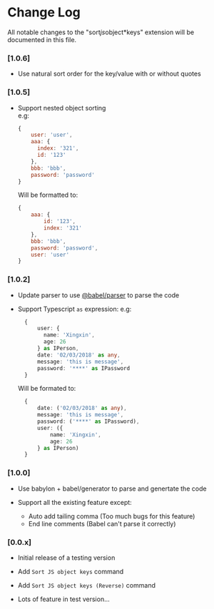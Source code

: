 # Change Log
All notable changes to the "sort*js*object*keys" extension will be documented in this file.

### [1.0.6]

* Use natural sort order for the key/value with or without quotes

### [1.0.5]

* Support nested object sorting  
    e.g: 
    ```javascript
    {
        user: 'user',
        aaa: {
          index: '321',
          id: '123'
        },
        bbb: 'bbb',
        password: 'password'
    }
    ```
    Will be formatted to:
    ```javascript
    {
        aaa: {
            id: '123',
            index: '321'
        },
        bbb: 'bbb',
        password: 'password',
        user: 'user'
    }
    ```

### [1.0.2]

* Update parser to use [@babel/parser](https://babeljs.io/docs/en/next/babel-parser.html) to parse  the code

* Support Typescript `as` expression:
    e.g:
  ```typescript
    {
        user: {
          name: 'Xingxin',
          age: 26
        } as IPerson,
        date: '02/03/2018' as any,
        message: 'this is message',
        password: '****' as IPassword
    }
  ```
  Will be formated to:
  ```typescript
    {
        date: ('02/03/2018' as any),
        message: 'this is message',
        password: ('****' as IPassword),
        user: ({
            name: 'Xingxin',
            age: 26
        } as IPerson)
    }
  ```
  
### [1.0.0]

* Use babylon + babel/generator to parse and genertate the code

* Support all the existing feature except:
    * Auto add tailing comma (Too much bugs for this feature)
    * End line comments (Babel can't parse it correctly)

### [0.0.x]

* Initial release of a testing version  

* Add `Sort JS object keys` command 

* Add `Sort JS object keys (Reverse)` command

* Lots of feature in test version...

